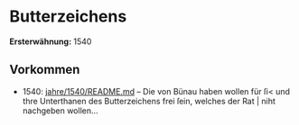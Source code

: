 # Butterzeichens

**Ersterwähnung:** 1540

## Vorkommen
- 1540: [jahre/1540/README.md](../jahre/1540/README.md) – Die von Bünau haben wollen für ſi< und thre
Unterthanen des Butterzeichens frei ſein, welches der Rat |
niht nachgeben wollen...
